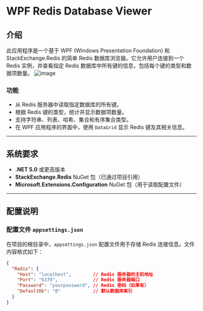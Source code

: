 # WPF Redis Database Viewer

## 介绍

此应用程序是一个基于 WPF (Windows Presentation Foundation) 和 StackExchange.Redis 的简单 Redis 数据库浏览器。它允许用户连接到一个 Redis 实例，并查看指定 Redis 数据库中所有键的信息，包括每个键的类型和数据项数量。
![image](https://github.com/user-attachments/assets/4750176e-aa39-4f9c-ac80-427402ef3417)


### 功能
- 从 Redis 服务器中读取指定数据库的所有键。
- 根据 Redis 键的类型，统计并显示数据项数量。
- 支持字符串、列表、哈希、集合和有序集合类型。
- 在 WPF 应用程序的界面中，使用 `DataGrid` 显示 Redis 键及其相关信息。

---

## 系统要求

- **.NET 5.0** 或更高版本
- **StackExchange.Redis** NuGet 包（已通过项目引用）
- **Microsoft.Extensions.Configuration** NuGet 包（用于读取配置文件）

---

## 配置说明

### 配置文件 `appsettings.json`

在项目的根目录中，`appsettings.json` 配置文件用于存储 Redis 连接信息。文件内容格式如下：

```json
{
  "Redis": {
    "Host": "localhost",        // Redis 服务器的主机地址
    "Port": "6379",             // Redis 服务器端口
    "Password": "yourpassword", // Redis 密码（如果有）
    "DefaultDb": "0"            // 默认数据库索引
  }
}
